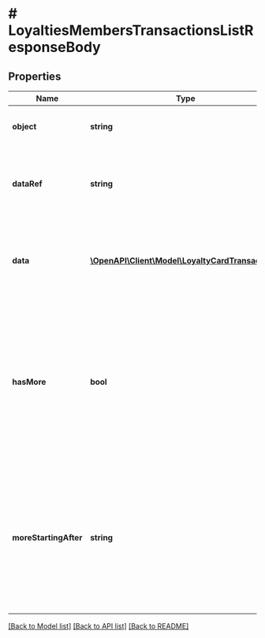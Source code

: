 # # LoyaltiesMembersTransactionsListResponseBody

## Properties

Name | Type | Description | Notes
------------ | ------------- | ------------- | -------------
**object** | **string** | The type of the object represented by JSON. | [optional] [default to 'list']
**dataRef** | **string** | Identifies the name of the attribute that contains the array of transaction objects. | [optional] [default to 'data']
**data** | [**\OpenAPI\Client\Model\LoyaltyCardTransaction[]**](LoyaltyCardTransaction.md) | A dictionary that contains an array of transactions. Each entry in the array is a separate transaction object. | [optional]
**hasMore** | **bool** | As query results are always limited (by the limit parameter), the &#x60;has_more&#x60; flag indicates if there are more records for given filter parameters. This lets you know if you can run another request to get more records returned in the results. | [optional]
**moreStartingAfter** | **string** | Returns an ID that can be used to return another page of results. Use the transaction ID in the &#x60;starting_after_id&#x60; query parameter to display another page of the results starting after the transaction with that ID. | [optional]

[[Back to Model list]](../../README.md#models) [[Back to API list]](../../README.md#endpoints) [[Back to README]](../../README.md)
